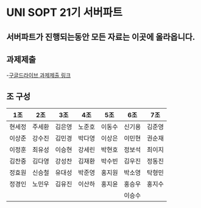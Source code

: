 # UNI SOPT 21기 서버파트

## 서버파트가 진행되는동안 모든 자료는 이곳에 올라옵니다. 


## 과제제출
 -[구글드라이브 과제제출 링크](https://drive.google.com/open?id=0B7vuDBCDjZx_NXYwTC1iYzI5MlE)
 
## 조 구성
| 1조    | 2조    | 3조    | 4조    | 5조    | 6조    | 7조    |
|--------|--------|--------|--------|--------|--------|--------|
| 현세정 | 주세환 | 김은영 | 노준호 | 이동수 | 신기용 | 김준영 |
| 이상준 | 강수진 | 김민경 | 박다영 | 이상은 | 이민현 | 권순재 |
| 이정훈 | 최유성 | 이승현 | 강세린 | 박현호 | 정보석 | 최이지 |
| 김찬중 | 김다영 | 강성찬 | 김재환 | 박수빈 | 김우진 | 정동진 |
| 정효원 | 신승철 | 유대성 | 박준영 | 홍지원 | 박소영 | 탁형민 |
| 정경인 | 노민우 | 김유진 | 이산하 | 홍지윤 | 홍승우 | 홍지수 |
|        |        |        |        |        | 이승수  | 		|

